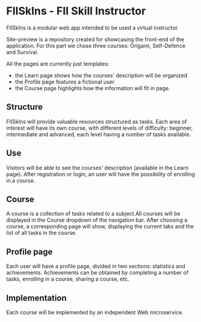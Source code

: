 # FIISkIns - FII Skill Instructor

FIISkIns is a modular web app intended to be used a virtual instructor.

Site-preview is a repository created for showcasing the front-end of the application.
For this part we chose three courses: Origami, Self-Defence and Survival.

All the pages are currently just templates:

- the Learn page shows how the courses' description will be organized
- the Profile page features a fictional user
- the Course page highlights how the information will fit in page.

## Structure

FIISkIns will provide valuable resources structured as tasks. Each area of interest
will have its own course, with different levels of difficulty: beginner, intermediate
and advanced, each level having a number of tasks available.

## Use

Visitors will be able to see the courses' description (available in the Learn page).
After registration or login, an user will have the possibility of enrolling in a
course.

## Course

A course is a collection of tasks related to a subject.All courses will be
displayed in the Course dropdown of the navigation bar. After choosing a course,
a corresponding page will show, displaying the current taks and the list of all
tasks in the course.

## Profile page

Each user will have a profile page, divided in two sections: statistics and achievements.
Achievements can be obtained by completing a number of tasks, enrolling in a course,
sharing a course, etc.

## Implementation

Each course will be implemented by an independent Web microservice.
